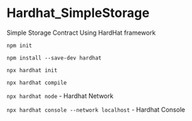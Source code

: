 # Hardhat_SimpleStorage

Simple Storage Contract Using HardHat framework

`npm init`

`npm install --save-dev hardhat`

`npx hardhat init`

`npx hardhat compile`

`npx hardhat node` - Hardhat Network

`npx hardhat console --network localhost` - Hardhat Console
